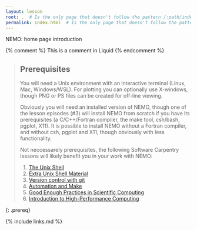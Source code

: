 ```yaml
---
layout: lesson
root: .  # Is the only page that doesn't follow the pattern /:path/index.html
permalink: index.html  # Is the only page that doesn't follow the pattern /:path/index.html
---
```

NEMO: home page introduction

<!-- this is an html comment -->

{% comment %} This is a comment in Liquid {% endcomment %}

> ## Prerequisites
>
> You will need a Unix environment with an interactive terminal (Linux, Mac, Windows/WSL).
> For plotting you can optionally use X-windows, though PNG or PS files
> can be created for off-line viewing. 
>
> Obviously you will need an installed version of NEMO, though one of the
> lesson episodes (#3) will install NEMO from scratch if you have its prerequisites
> (a C/C++/Fortran compiler, the make tool, csh/bash, pgplot, X11). It is possible
> to install NEMO without a Fortran compiler, and without csh, pgplot and X11,
> though obviously with less functionality.
>
> Not neccessarely prerequisites, the following Software Carpentry lessons will likely
> benefit you in your work with NEMO:
>
> 1. [The Unix Shell](https://swcarpentry.github.io/shell-novice) 
> 2. [Extra Unix Shell Material](https://carpentries-incubator.github.io/shell-extras)
> 3. [Version control with git](https://swcarpentry.github.io/git-novice)
> 4. [Automation and Make](http://swcarpentry.github.io/make-novice)
> 5. [Good Enough Practices in Scientific Computing](https://carpentries-incubator.github.io/good-enough-practices)
> 6. [Introduction to High-Performance Computing](https://carpentries-incubator.github.io/hpc-intro)
> 
{: .prereq}

{% include links.md %}
